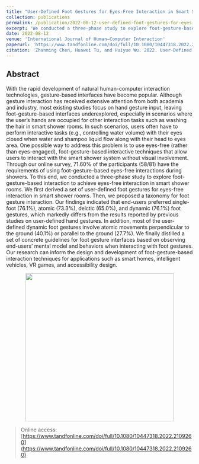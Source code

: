 ```yaml
---
title: "User-Defined Foot Gestures for Eyes-Free Interaction in Smart Shower Rooms"
collection: publications
permalink: /publication/2022-08-12-user-defined-foot-gestures-for-eyes-free-interaction-in-smart-shower-rooms
excerpt: 'We conducted a three-phase study to explore foot-gesture-based interaction to achieve eyes-free interaction in smart shower rooms.'
date: 2022-08-12
venue: 'International Journal of Human–Computer Interaction'
paperurl: 'https://www.tandfonline.com/doi/full/10.1080/10447318.2022.2109260'
citation: 'Zhanming Chen, Huawei Tu, and Huiyue Wu. 2022. User-Defined Foot Gestures for Eyes-Free Interaction in Smart Shower Rooms. <i>International Journal of Human–Computer Interaction</i> 39, 20 (December 2023), 4139–4161. https://doi.org/10.1080/10447318.2022.2109260'
---
```


## Abstract

With the rapid development of natural human-computer interaction technologies, gesture-based interfaces have become popular. Although gesture interaction has received extensive attention from both academia and industry, most existing studies focus on hand gesture input, leaving foot-gesture-based interfaces underexplored, especially in scenarios where the user’s hands are occupied for other interaction tasks such as washing the hair in smart shower rooms. In such scenarios, users often have to perform interactive tasks (e.g., controlling water volume) with their eyes closed when water and shampoo liquid flow along with their head to eyes area. One possible way to address this problem is to use eyes-free (rather than eyes-engaged), foot-gesture-based interactive techniques that allow users to interact with the smart shower system without visual involvement. Through our online survey, 71.60% of the participants (58/81) have the requirements of using foot-gesture-based eyes-free interactions during showers. To this end, we conducted a three-phase study to explore foot-gesture-based interaction to achieve eyes-free interaction in smart shower rooms. We first derived a set of user-defined foot gestures for eyes-free interaction in smart shower rooms. Then, we proposed a taxonomy for foot gesture interaction. Our findings indicated that end-users preferred single-foot (76.1%), atomic (73.3%), deictic (65.0%), and dynamic (76.1%) foot gestures, which markedly differs from the results reported by previous studies on user-defined hand gestures. In addition, most of the user-defined dynamic foot gestures involve atomic movements perpendicular to the ground (40.1%) or parallel to the ground (27.7%). We finally distilled a set of concrete guidelines for foot gesture interfaces based on observing end-users’ mental model and behaviors when interacting with foot gestures. Our research can inform the design and development of foot-gesture-based interaction techniques for applications such as smart homes, intelligent vehicles, VR games, and accessibility design.

<p align="center">
  <img src="https://www.tandfonline.com/cms/asset/229d8a2b-60f8-4971-acf5-5b50179c9ae3/hihc_a_2109260_f0001_c.jpg" width="400">
</p>

> Online access: [https://www.tandfonline.com/doi/full/10.1080/10447318.2022.2109260](https://www.tandfonline.com/doi/full/10.1080/10447318.2022.2109260)
